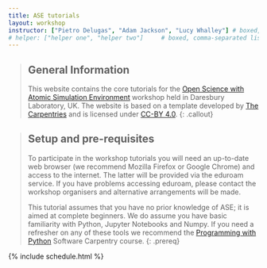 ```yaml
---
title: ASE tutorials
layout: workshop      
instructor: ["Pietro Delugas", "Adam Jackson", "Lucy Whalley"] # boxed, comma-separated list of instructors' names as strings, like ["Kay McNulty", "Betty Jennings", "Betty Snyder"]
# helper: ["helper one", "helper two"]     # boxed, comma-separated list of helpers' names, like ["Marlyn Wescoff", "Fran Bilas", "Ruth Lichterman"]
---
```


> ## General Information
> This website contains the core tutorials for the 
> <a href="{{ site.ase_workshop }}">Open Science with Atomic Simulation Environment</a>
> workshop held in Daresbury Laboratory, UK. The website is based on a template developed by 
> <a href="{{ site.carpentries_site }}">The Carpentries</a> and is licensed under 
> <a href="{{ site.cc_by_human }}">CC-BY 4.0</a>.
{: .callout}

> ## Setup and pre-requisites
> To participate in the workshop tutorials you will need an up-to-date web browser 
> (we recommend Mozilla Firefox or Google Chrome) and
> access to the internet. 
> The latter will be provided via the eduroam service. 
> If you have problems accessing eduroam, 
> please contact the workshop organisers and alternative
> arrangements will be made.
> 
> This tutorial assumes that you have no prior knowledge of ASE; it is
> aimed at complete beginners. We do assume you have basic familiarity with
> Python, Jupyter Notebooks and Numpy. If you need a refresher on any of 
> these tools we recommend the 
> <a href="{{ site.swc_python_site }}">Programming with Python</a> 
> Software Carpentry course.
{: .prereq}

{% include schedule.html %}




